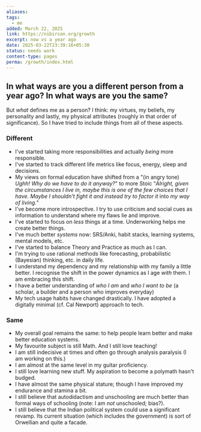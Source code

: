 ```yaml
---
aliases: 
tags:
  - me
added: March 22, 2025
link: https://nibirsan.org/growth
excerpt: now vs a year ago
date: 2025-03-22T23:39:16+05:30
status: needs work
content-type: pages
perma: /growth/index.html
---
```

## In what ways are you a different person from a year ago? In what ways are you the same?

But *what* defines me as a person? I think: my virtues, my beliefs, my personality and lastly, my physical attributes (roughly in that order of significance). So I have tried to include things from all of these aspects.

### Different

* I've started taking more responsibilities and actually *being* more responsible.  
* I've started to track different life metrics like focus, energy, sleep and decisions.  
* My views on formal education have shifted from a "(in angry tone) *Ughh\!* *Why do we have to do it anyway?*" to more Stoic “*Alright, given the circumstances I live in, maybe this is one of the few choices that I have. Maybe I shouldn't fight it and instead try to factor it* into *my way of living.*"  
* I've become more introspective. I try to use criticism and social cues as information to understand where my flaws lie and improve.  
* I've started to focus on *less* things at a time. Underworking helps me create better things.  
* I've much better *systems* now: SRS/Anki, habit stacks, learning systems, mental models, etc.  
* I've started to balance Theory and Practice as much as I can.   
* I'm trying to use rational methods like forecasting, probabilistic (Bayesian) thinking, etc. in daily life.  
* I understand my dependency and my relationship with my family a little better. I recognise the shift in the power dynamics as I age *with* them. I am embracing this shift.  
* I have a better understanding of *who I am* and *who I want to be* (a scholar, a builder and a person who improves everyday)  
* My tech usage habits have changed drastically. I have adopted a digitally minimal (cf. Cal Newport) approach to tech.

### Same

* My overall goal remains the same: to help people learn better and make better education systems.  
* My favourite subject is still Math. And I still love teaching\!  
* I am still indecisive at times and often go through analysis paralysis (I am working on this.)  
* I am almost at the same level in my guitar proficiency.  
* I still love learning new stuff. My aspiration to become a polymath hasn't budged.  
* I have almost the same physical stature; though I have improved my endurance and stamina a bit.  
* I still believe that autodidactism and unschooling are much better than formal ways of schooling (note: I am *not* unschooled; bias?).  
* I still believe that the Indian political system could use a significant revamp. Its current situation (which includes the government) is sort of Orwellian and quite a facade.